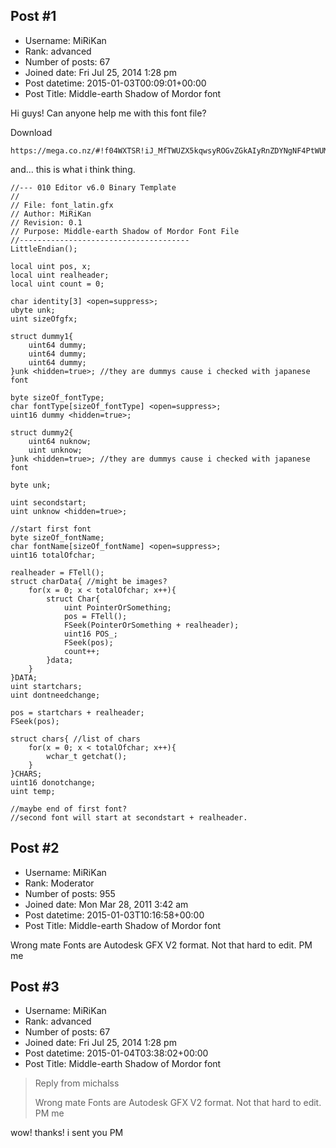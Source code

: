 ## Post #1
- Username: MiRiKan
- Rank: advanced
- Number of posts: 67
- Joined date: Fri Jul 25, 2014 1:28 pm
- Post datetime: 2015-01-03T00:09:01+00:00
- Post Title: Middle-earth Shadow of Mordor font

Hi guys!
Can anyone help me with this font file?

Download

```
https://mega.co.nz/#!f04WXTSR!iJ_MfTWUZX5kqwsyROGvZGkAIyRnZDYNgNF4PtWUMk8
```


and... this is what i think thing.

```
//--- 010 Editor v6.0 Binary Template
//
// File: font_latin.gfx
// Author: MiRiKan
// Revision: 0.1
// Purpose: Middle-earth Shadow of Mordor Font File
//--------------------------------------
LittleEndian();

local uint pos, x;
local uint realheader;
local uint count = 0;

char identity[3] <open=suppress>;
ubyte unk;
uint sizeOfgfx;

struct dummy1{
    uint64 dummy;
    uint64 dummy;
    uint64 dummy;
}unk <hidden=true>; //they are dummys cause i checked with japanese font

byte sizeOf_fontType;
char fontType[sizeOf_fontType] <open=suppress>;
uint16 dummy <hidden=true>;

struct dummy2{
    uint64 nuknow;
    uint unknow;
}unk <hidden=true>; //they are dummys cause i checked with japanese font

byte unk;

uint secondstart;
uint unknow <hidden=true>;

//start first font
byte sizeOf_fontName;
char fontName[sizeOf_fontName] <open=suppress>;
uint16 totalOfchar;

realheader = FTell();
struct charData{ //might be images?
    for(x = 0; x < totalOfchar; x++){
        struct Char{
            uint PointerOrSomething;
            pos = FTell();
            FSeek(PointerOrSomething + realheader);
            uint16 POS_;
            FSeek(pos);
            count++;
        }data;
    }
}DATA;
uint startchars;
uint dontneedchange;

pos = startchars + realheader;
FSeek(pos);

struct chars{ //list of chars
    for(x = 0; x < totalOfchar; x++){
        wchar_t getchat();
    }
}CHARS;
uint16 donotchange;
uint temp;

//maybe end of first font?
//second font will start at secondstart + realheader.
```
## Post #2
- Username: MiRiKan
- Rank: Moderator
- Number of posts: 955
- Joined date: Mon Mar 28, 2011 3:42 am
- Post datetime: 2015-01-03T10:16:58+00:00
- Post Title: Middle-earth Shadow of Mordor font

Wrong mate  Fonts are Autodesk GFX V2 format. Not that hard to edit. PM me
## Post #3
- Username: MiRiKan
- Rank: advanced
- Number of posts: 67
- Joined date: Fri Jul 25, 2014 1:28 pm
- Post datetime: 2015-01-04T03:38:02+00:00
- Post Title: Middle-earth Shadow of Mordor font

> Reply from michalss
>
> Wrong mate  Fonts are Autodesk GFX V2 format. Not that hard to edit. PM me

wow! thanks!
i sent you PM
